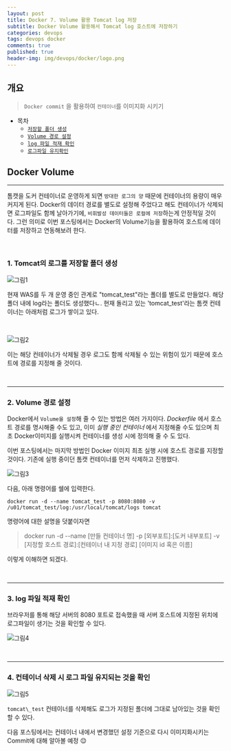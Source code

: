 ```yaml
---
layout: post
title: Docker 7. Volume 활용 Tomcat log 저장
subtitle: Docker Volume 활용해서 Tomcat log 호스트에 저장하기
categories: devops
tags: devops docker
comments: true
published: true
header-img: img/devops/docker/logo.png
---
```


## 개요
> `Docker commit` 을 활용하여 `컨테이너`를 이미지화 시키기 
  
- 목차
	- [`저장할 폴더 생성`](#1-tomcat의-로그를-저장할-폴더-생성)
	- [`Volume 경로 설정`](#2-volume-경로-설정)
	- [`log 파일 적재 확인`](#3-log-파일-적재-확인)
	- [`로그파일 유지확인`](#4-컨테이너-삭제-시-로그-파일-유지되는-것을-확인)
  
## Docker Volume
---
톰캣을 도커 컨테이너로 운영하게 되면 `방대한 로그의 양` 때문에 컨테이너의 용량이 매우 커지게 된다. Docker의 데이터 경로를 별도로 설정해 주었다고 해도 컨테이너가 삭제되면 로그파일도 함께 날아가기에, `비휘발성 데이터들은 로컬에 저장`하는게 안정적일 것이다. 그런 의미로 이번 포스팅에서는 Docker의 Volume기능을 활용하여 호스트에 데이터를 저장하고 연동해보려 한다.

<br>


### **1\. Tomcat의 로그를 저장할 폴더 생성**

![그림1](https://cdn.jsdelivr.net/gh/zunoxi/zunoxi.github.io/assets/img/devops/docker/log/1.png)

현재 WAS를 두 개 운영 중인 관계로 "tomcat\_test"라는 폴더를 별도로 만들었다. 해당 폴더 내에 log라는 폴더도 생성했다ㄴ. 현재 돌리고 있는 'tomcat\_test'라는 톰캣 컨테이너는 아래처럼 로그가 쌓이고 있다.

<br>

![그림2](https://cdn.jsdelivr.net/gh/zunoxi/zunoxi.github.io/assets/img/devops/docker/log/2.png)

이는 해당 컨테이너가 삭제될 경우 로그도 함께 삭제될 수 있는 위험이 있기 때문에 호스트에 경로를 지정해 줄 것이다.

<br>

---

### **2\. Volume 경로 설정**

Docker에서 `Volume을 설정`해 줄 수 있는 방법은 여러 가지이다. _Dockerfile_ 에서 호스트 경로를 명시해줄 수도 있고, 이미 _실행 중인 컨테이너_ 에서 지정해줄 수도 있으며 최초 Docker이미지를 실행시켜 컨테이너를 생성 시에 정의해 줄 수 도 있다.

이번 포스팅에서는 마지막 방법인 Docker 이미지 최초 실행 시에 호스트 경로를 지정할 것이다. 기존에 실행 중이던 톰캣 컨테이너를 먼저 삭제하고 진행했다.

![그림3](https://cdn.jsdelivr.net/gh/zunoxi/zunoxi.github.io/assets/img/devops/docker/log/3.png)

다음, 아래 명령어를 쉘에 입력한다.

```
docker run -d --name tomcat_test -p 8080:8080 -v /u01/tomcat_test/log:/usr/local/tomcat/logs tomcat
```

명령어에 대한 설명을 덧붙이자면

> docker run -d --name \[만들 컨테이너 명\] -p \[외부포트\]:\[도커 내부포트\] -v \[지정할 호스트 경로\]:\[컨테이너 내 지정 경로\] \[이미지 id 혹은 이름\]

이렇게 이해하면 되겠다.

<br>

---

### **3\. log 파일 적재 확인**

브라우저를 통해 해당 서버의 8080 포트로 접속했을 때 서버 호스트에 지정된 위치에 로그파일이 생기는 것을 확인할 수 있다.

![그림4](https://cdn.jsdelivr.net/gh/zunoxi/zunoxi.github.io/assets/img/devops/docker/log/4.png)

<br>

---

### **4\. 컨테이너 삭제 시 로그 파일 유지되는 것을 확인**

![그림5](https://cdn.jsdelivr.net/gh/zunoxi/zunoxi.github.io/assets/img/devops/docker/log/5.png)

`tomcat\_test` 컨테이너를 삭제해도 로그가 지정된 폴더에 그대로 남아있는 것을 확인할 수 있다.

다음 포스팅에서는 컨테이너 내에서 변경했던 설정 기준으로 다시 이미지화시키는 Commit에 대해 알아볼 예정 😌